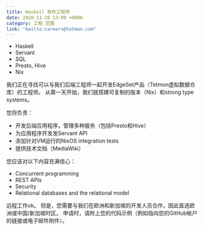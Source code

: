 ```yaml
---
title: Haskell 软件工程师
date: 2020-11-28 13:09 +0800
category: 工程 范围
link: "mailto:careers@tetmon.com"
---
```


* Haskell
* Servant
* SQL
* Presto, Hive
* Nix

我们正在寻找可以与我们后端工程师一起开发EdgeSet产品（Tetmon虚拟数据仓库）的工程师。 从第一天开始，我们就搭建可复制的版本（Nix）和strong type systems。

您将负责：

* 开发后端应用程序，管理多种服务（包括Presto和Hive）
* 为应用程序开发发Servant API
* 添加针对VM运行的NixOS integration tests
* 提供技术文档（MediaWiki）

您应该对以下内容充满信心：

* Concurrent programming
* REST APIs
* Security
* Relational databases and the relational model

远程工作ok。 但是，您需要与我们在欧洲和新加坡的开发人员合作，因此首选欧洲或中国/新加坡时区。 申请时，请附上您的代码示例（例如指向您的GitHub帐户的链接或电子邮件附件）。
